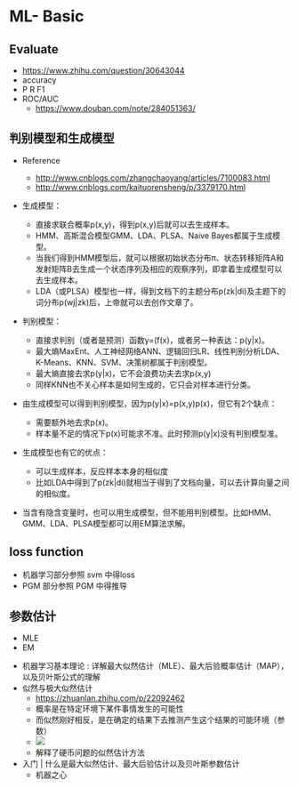 # ML- Basic
## Evaluate
+ https://www.zhihu.com/question/30643044
+ accuracy
+ P R F1
+ ROC/AUC
	+ https://www.douban.com/note/284051363/

## 判别模型和生成模型
+ Reference
	+ http://www.cnblogs.com/zhangchaoyang/articles/7100083.html
	+ http://www.cnblogs.com/kaituorensheng/p/3379170.html
+ 生成模型：
	+ 直接求联合概率p(x,y)，得到p(x,y)后就可以去生成样本。
	+ HMM、高斯混合模型GMM、LDA、PLSA、Naive Bayes都属于生成模型。
	+ 当我们得到HMM模型后，就可以根据初始状态分布π、状态转移矩阵A和发射矩阵B去生成一个状态序列及相应的观察序列，即拿着生成模型可以去生成样本。
	+ LDA（或PLSA）模型也一样，得到文档下的主题分布p(zk|di)及主题下的词分布p(wj|zk)后，上帝就可以去创作文章了。

+ 判别模型：
	+ 直接求判别（或者是预测）函数y=(f(x)，或者另一种表达：p(y|x)。
	+ 最大熵MaxEnt、人工神经网络ANN、逻辑回归LR、线性判别分析LDA、K-Means、KNN、SVM、决策树都属于判别模型。
	+ 最大熵直接去求p(y|x)，它不会浪费功夫去求p(x,y)
	+ 同样KNN也不关心样本是如何生成的，它只会对样本进行分类。

+ 由生成模型可以得到判别模型，因为p(y|x)=p(x,y)p(x)，但它有2个缺点：
	+ 需要额外地去求p(x)。
	+ 样本量不足的情况下p(x)可能求不准。此时预测p(y|x)没有判别模型准。

+ 生成模型也有它的优点：
	+ 可以生成样本，反应样本本身的相似度
	+ 比如LDA中得到了p(zk|di)就相当于得到了文档向量，可以去计算向量之间的相似度。
+ 当含有隐含变量时，也可以用生成模型，但不能用判别模型。比如HMM、GMM、LDA、PLSA模型都可以用EM算法求解。

## loss function
+ 机器学习部分参照 svm 中得loss
+ PGM 部分参照 PGM 中得推导

## 参数估计
+ MLE
+ EM
- 机器学习基本理论 : 详解最大似然估计（MLE）、最大后验概率估计（MAP），以及贝叶斯公式的理解
- 似然与极大似然估计
	- https://zhuanlan.zhihu.com/p/22092462
	- 概率是在特定环境下某件事情发生的可能性
	- 而似然刚好相反，是在确定的结果下去推测产生这个结果的可能环境（参数）
	- ![](https://www.zhihu.com/equation?tex=%5Cmathcal%7BL%7D%28%5Ctheta%7Cx%29+%3DP%28x%7C%5Ctheta%29)
	- 解释了硬币问题的似然估计方法
- 入门 | 什么是最大似然估计、最大后验估计以及贝叶斯参数估计
	- 机器之心